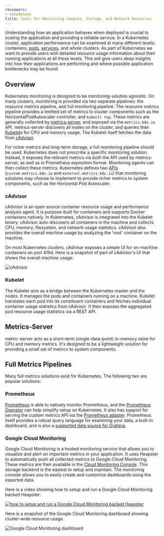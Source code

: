 ```yaml
---
reviewers:
- mikedanese
title: Tools for Monitoring Compute, Storage, and Network Resources
---
```


Understanding how an application behaves when deployed is crucial to scaling the application and providing a reliable service. In a Kubernetes cluster, application performance can be examined at many different levels: containers, [pods](/docs/user-guide/pods), [services](/docs/user-guide/services), and whole clusters. As part of Kubernetes we want to provide users with detailed resource usage information about their running applications at all these levels. This will give users deep insights into how their applications are performing and where possible application bottlenecks may be found.

## Overview

Kubernetes monitoring is designed to be monitoring-solution agnostic.  On many clusters, monitoring is provided via two separate pipelines: the resource metrics pipeline, and full monitoring pipeline.
The resource metrics pipeline provides a limitted set of metrics to cluster components such as the HorizontalPodAutoscaler controller, and `kubectl top`.  These metrics are generally collected by
[metrics-server](https://github.com/kubernetes-incubator/metrics-server), and exposed via the `metrics.k8s.io` API.  metrics-server discovers all nodes on the cluster, and queries their
[Kubelet](/docs/admin/kubelet)s for CPU and memory usage.  The Kubelet itself fetches the data from [cAdvisor](https://github.com/google/cadvisor).

For richer metrics and long-term storage, a full monitoring pipeline should be used.  Kubernetes does not prescribe a specific monitoring solution.  Instead, it exposes the
relevant metrics via both the API used by metrics-server, as well as in Prometheus exposition format.  Monitoring agents can then collect these metrics.  Kubernetes defines
two [APIs](https://github.com/kubernetes/metrics) (`custom.metrics.k8s.io` and `external.metrics.k8s.io`) that monitoring solutions may choose to implement to provide richer
metrics to system components, such as the Horizontal Pod Autoscaler.

### cAdvisor

cAdvisor is an open source container resource usage and performance analysis agent. It is purpose-built for containers and supports Docker containers natively. In Kubernetes, cAdvisor is integrated into the Kubelet binary. cAdvisor auto-discovers all containers in the machine and collects CPU, memory, filesystem, and network usage statistics. cAdvisor also provides the overall machine usage by analyzing the 'root' container on the machine.

On most Kubernetes clusters, cAdvisor exposes a simple UI for on-machine containers on port 4194. Here is a snapshot of part of cAdvisor's UI that shows the overall machine usage:

![cAdvisor](/images/docs/cadvisor.png)

### Kubelet

The Kubelet acts as a bridge between the Kubernetes master and the nodes. It manages the pods and containers running on a machine. Kubelet translates each pod into its constituent containers and fetches individual container usage statistics from cAdvisor. It then exposes the aggregated pod resource usage statistics via a REST API.

## Metrics-Server

metric-server acts as a short-term (single-data-point) in-memory store for CPU and memory metrics.  It's designed to be a lightweight solution for providing a small set of metrics to system components.

## Full Metrics Pipelines

Many full metrics solutions exist for Kubernetes. The following two are popular solutions:

### Prometheus

[Prometheus](https://prometheus.io) is able to natively monitor Prometheus, and the [Prometheus Operator](https://coreos.com/operators/prometheus/docs/latest/) can help simplify setup
on Kubernetes.  It also has support for serving the custom metrics API via the [Prometheus adapter](https://github.com/directxman12/k8s-prometheus-adapter).  Prometheus itself provides
a robust query language for examining your data, a built-in dashboard, and is also a [supported data source for Grafana](https://prometheus.io/docs/visualization/grafana/).

### Google Cloud Monitoring

Google Cloud Monitoring is a hosted monitoring service that allows you to visualize and alert on important metrics in your application. It uses Heapster to automatically push all collected metrics to Google Cloud Monitoring. These metrics are then available in the [Cloud Monitoring Console](https://app.google.stackdriver.com/). This storage backend is the easiest to setup and maintain. The monitoring console allows you to easily create and customize dashboards using the exported data.

Here is a video showing how to setup and run a Google Cloud Monitoring backed Heapster:

[![how to setup and run a Google Cloud Monitoring backed Heapster](http://img.youtube.com/vi/xSMNR2fcoLs/0.jpg)](http://www.youtube.com/watch?v=xSMNR2fcoLs)

Here is a snapshot of the Google Cloud Monitoring dashboard showing cluster-wide resource usage.

![Google Cloud Monitoring dashboard](/images/docs/gcm.png)

